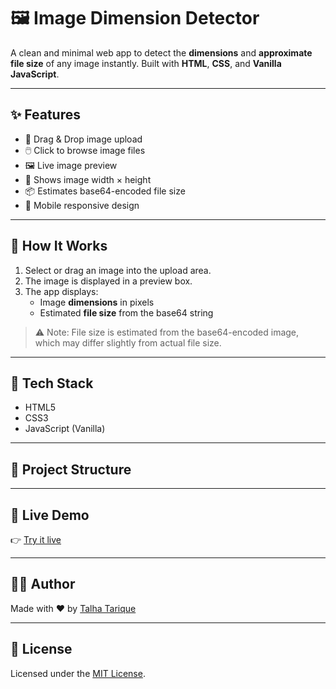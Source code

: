 # 🖼️ Image Dimension Detector

A clean and minimal web app to detect the **dimensions** and **approximate file size** of any image instantly. Built with **HTML**, **CSS**, and **Vanilla JavaScript**.


---

## ✨ Features

- 📂 Drag & Drop image upload
- 🖱️ Click to browse image files
- 🖼️ Live image preview
- 📏 Shows image width × height
- 📦 Estimates base64-encoded file size
- 📱 Mobile responsive design

---

## 🚀 How It Works

1. Select or drag an image into the upload area.
2. The image is displayed in a preview box.
3. The app displays:
   - Image **dimensions** in pixels
   - Estimated **file size** from the base64 string

> ⚠️ Note: File size is estimated from the base64-encoded image, which may differ slightly from actual file size.

---

## 🧰 Tech Stack

- HTML5
- CSS3
- JavaScript (Vanilla)

---

## 📁 Project Structure


---

## 🔗 Live Demo

👉 [Try it live](https://talhat298.github.io/imageDimensionDetector/)

---

## 🧑‍💻 Author

Made with ❤️ by [Talha Tarique](https://talhatarique.com)

---

## 📄 License

Licensed under the [MIT License](LICENSE).

